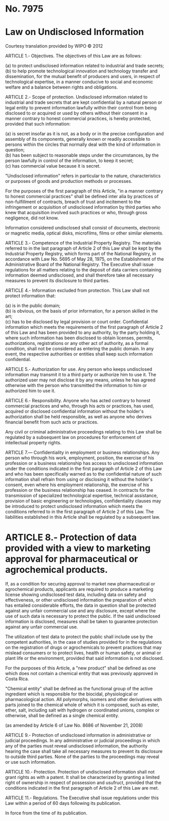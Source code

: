# No. 7975

# Law on Undisclosed Information

Courtesy translation provided by WIPO © 2012

ARTICLE 1.- Objectives. The objectives of this Law are as follows:

(a) to protect undisclosed information related to industrial and trade secrets;  
(b) to help promote technological innovation and technology transfer and dissemination, for the mutual benefit of producers and users, in respect of technological expertise, in a manner conducive to social and economic welfare and a balance between rights and obligations.

ARTICLE 2.- Scope of protection. Undisclosed information related to industrial and trade secrets that are kept confidential by a natural person or legal entity to prevent information lawfully within their control from being disclosed to or acquired or used by others without their consent in a manner contrary to honest commercial practices, is hereby protected, provided that such information:

(a) is secret insofar as it is not, as a body or in the precise configuration and assembly of its components, generally known or readily accessible to persons within the circles that normally deal with the kind of information in question;  
(b) has been subject to reasonable steps under the circumstances, by the person lawfully in control of the information, to keep it secret;  
(c) has commercial value because it is secret.

"Undisclosed information" refers in particular to the nature, characteristics or purposes of goods and production methods or processes.

For the purposes of the first paragraph of this Article, "in a manner contrary to honest commercial practices" shall be defined inter alia by practices of non-fulfillment of contracts, breach of trust and incitement to the infringement or acquisition of undisclosed information by third parties who knew that acquisition involved such practices or who, through gross negligence, did not know.

Information considered undisclosed shall consist of documents, electronic or magnetic media, optical disks, microfilms, films or other similar elements.

ARTICLE 3.- Competence of the Industrial Property Registry. The materials referred to in the last paragraph of Article 2 of this Law shall be kept by the Industrial Property Registry, which forms part of the National Registry, in accordance with Law No. 5695 of May 28, 1975, on the Establishment of the Administrative Board of the National Registry. The Executive shall issue regulations for all matters relating to the deposit of data carriers containing information deemed undisclosed, and shall therefore take all necessary measures to prevent its disclosure to third parties.

ARTICLE 4.- Information excluded from protection. This Law shall not protect information that:

(a) is in the public domain;  
(b) is obvious, on the basis of prior information, for a person skilled in the art;  
(c) has to be disclosed by legal provision or court order. Confidential information which meets the requirements of the first paragraph of Article 2 of this Law and has been provided to any authority, by the party holding it, where such information has been disclosed to obtain licenses, permits, authorizations, registrations or any other act of authority, as a formal condition, shall not be considered as entering the public domain. In any event, the respective authorities or entities shall keep such information confidential.

ARTICLE 5.- Authorization for use. Any person who keeps undisclosed information may transmit it to a third party or authorize him to use it. The authorized user may not disclose it by any means, unless he has agreed otherwise with the person who transmitted the information to him or authorized him to use it.

ARTICLE 6.- Responsibility. Anyone who has acted contrary to honest commercial practices and who, through his acts or practices, has used, acquired or disclosed confidential information without the holder's authorization shall be held responsible, as well as anyone who derives financial benefit from such acts or practices.

Any civil or criminal administrative proceedings relating to this Law shall be regulated by a subsequent law on procedures for enforcement of intellectual property rights.

ARTICLE 7.— Confidentiality in employment or business relationships. Any person who through his work, employment, position, the exercise of his profession or a business relationship has access to undisclosed information under the conditions indicated in the first paragraph of Article 2 of this Law and who has been specifically warned as to the confidential nature of such information shall refrain from using or disclosing it without the holder's consent, even where his employment relationship, the exercise of his profession or the business relationship has ceased. In contracts for the transmission of specialized technological expertise, technical assistance, provision of basic engineering or technologies, confidentiality clauses may be introduced to protect undisclosed information which meets the conditions referred to in the first paragraph of Article 2 of this Law. The liabilities established in this Article shall be regulated by a subsequent law.

# ARTICLE 8.- Protection of data provided with a view to marketing approval for pharmaceutical or agrochemical products.

If, as a condition for securing approval to market new pharmaceutical or agrochemical products, applicants are required to produce a marketing license showing undisclosed test data, including data on safety and effectiveness, or other undisclosed information the preparation of which has entailed considerable efforts, the data in question shall be protected against any unfair commercial use and any disclosure, except where the use of such data is necessary to protect the public. If the said undisclosed information is disclosed, measures shall be taken to guarantee protection against any unfair commercial use.

The utilization of test data to protect the public shall include use by the competent authorities, in the case of studies provided for in the regulations on the registration of drugs or agrochemicals to prevent practices that may mislead consumers or to protect lives, health or human safety, or animal or plant life or the environment, provided that said information is not disclosed.

For the purposes of this Article, a "new product" shall be defined as one which does not contain a chemical entity that was previously approved in Costa Rica.

"Chemical entity" shall be defined as the functional group of the active ingredient which is responsible for the biocidal, physiological or pharmacological action. All polymorphs, isomers and other derivatives with parts joined to the chemical whole of which it is composed, such as ester, ether, salt, including salt with hydrogen or coordinated unions, complex or otherwise, shall be defined as a single chemical entity.

(as amended by Article 6 of Law No. 8686 of November 21, 2008)

ARTICLE 9.- Protection of undisclosed information in administrative or judicial proceedings. In any administrative or judicial proceedings in which any of the parties must reveal undisclosed information, the authority hearing the case shall take all necessary measures to prevent its disclosure to outside third parties. None of the parties to the proceedings may reveal or use such information.

ARTICLE 10.- Protection. Protection of undisclosed information shall not grant rights as with a patent. It shall be characterized by granting a limited right of ownership in respect of possession and usufruct, provided that the conditions indicated in the first paragraph of Article 2 of this Law are met.

ARTICLE 11.- Regulations. The Executive shall issue regulations under this Law within a period of 60 days following its publication.

In force from the time of its publication.